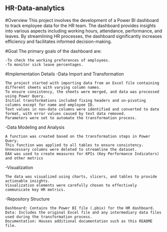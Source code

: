 ## HR-Data-analytics

#Overview
This project involves the development of a Power BI dashboard to track employee data for the HR team. The dashboard provides insights into various aspects including working hours, attendance, performance, and leaves. By streamlining HR processes, the dashboard significantly increases efficiency and facilitates informed decision-making.

#Goal
The primary goals of the dashboard are:

    -To check the working preferences of employees.
    -To monitor sick leave percentages.

#Implementation Details
  -Data Import and Transformation

    The project started with importing data from an Excel file containing different sheets with varying column names.
    To ensure consistency, the sheets were merged, and data was processed using Power Query.
    Initial transformations included fixing headers and un-pivoting columns except for name and employee ID.
    Text values in non-date columns were identified and converted to date format, with error values caused by text data removed.
    Parameters were set to automate the transformation process.

  -Data Modeling and Analysis

    A function was created based on the transformation steps in Power Query.
    This function was applied to all tables to ensure consistency.
    Unnecessary columns were deleted to streamline the dataset.
    DAX was used to create measures for KPIs (Key Performance Indicators) and other metrics

  -Visualization

    The data was visualized using charts, slicers, and tables to provide actionable insights.
    Visualization elements were carefully chosen to effectively communicate key HR metrics.

  -Repository Structure

    Dashboard: Contains the Power BI file (.pbix) for the HR dashboard.
    Data: Includes the original Excel file and any intermediary data files used during the transformation process.
    Documentation: Houses additional documentation such as this README file.
  

